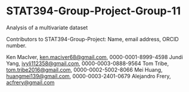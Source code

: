 # STAT394-Group-Project-Group-11
Analysis of a multivariate dataset

Contributors to STAT394-Group-Project:
Name, email address, ORCID number.

Ken MacIver, ken.maciver68@gmail.com, 0000-0001-8999-4598
Jundi Yang, ivyli112358@gmail.com, 0000-0003-0888-9564
Tom Tribe, tom.tribe2016@gmail.com, 0000-0002-5002-8066
Mei Huang, huangmei139@gmail.com, 0000-0003-2401-0679
Alejandro Frery, acfrery@gmail.com
